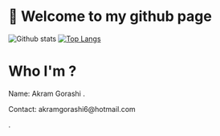 # 👋 Welcome to my github page
![Github stats](https://github-readme-stats.vercel.app/api?username=akram-gorashi&theme=highcontrast&show_icons=true&count_private=true)
[![Top Langs](https://github-readme-stats.vercel.app/api/top-langs/?username=akram-gorashi&layout=compact&theme=radical)](https://github.com/akram-gorashi/github-readme-stats)


# Who I'm ?
<p>Name: Akram Gorashi .</p>
<p>Contact: akramgorashi6@hotmail.com</p>.
